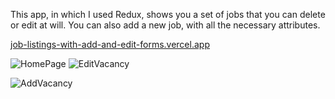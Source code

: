 This app, in which I used Redux, shows you a set of jobs that you can delete or edit at will. You can also add a new job, with all the necessary attributes.

[job-listings-with-add-and-edit-forms.vercel.app
](https://job-listings-with-add-and-edit-forms.vercel.app/)


![HomePage](https://github.com/DaranDachte/Job_listings_with_add_and_edit_forms/assets/96144068/4c20d9d6-af30-4daf-925e-d0d88f7a1c43)
![EditVacancy](https://github.com/DaranDachte/Job_listings_with_add_and_edit_forms/assets/96144068/ca2bcc89-4378-4e7d-91cd-b3c3d2ca109d)

![AddVacancy](https://github.com/DaranDachte/Job_listings_with_add_and_edit_forms/assets/96144068/bf9cad89-86aa-4563-accf-658c29ae988e)
